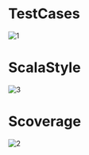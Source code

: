 # TestCases

![1](https://cloud.githubusercontent.com/assets/13871952/24174134/1c42331c-0eb5-11e7-84fb-03e093606c73.png)


# ScalaStyle

![3](https://cloud.githubusercontent.com/assets/13871952/24174194/732e1ca4-0eb5-11e7-9611-b27064d9f7dd.png)


# Scoverage

![2](https://cloud.githubusercontent.com/assets/13871952/24174202/7b0b4122-0eb5-11e7-85cf-ba8cb25737f0.png)
